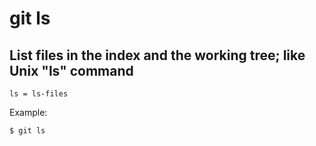 # git ls

## List files in the index and the working tree; like Unix "ls" command

```gitconfig
ls = ls-files
```

Example:

```sh
$ git ls
```
